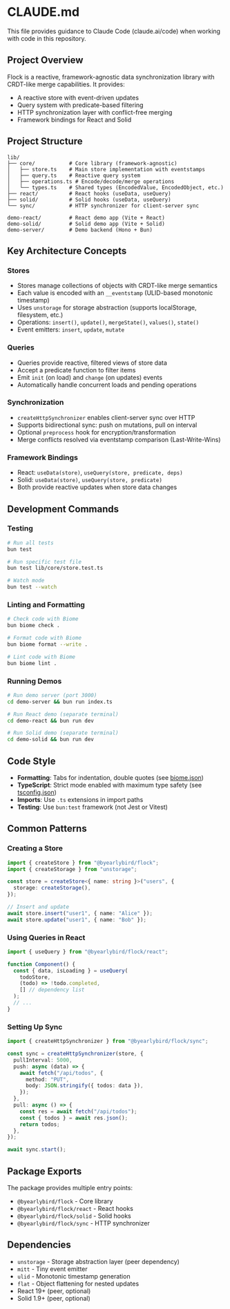 # CLAUDE.md

This file provides guidance to Claude Code (claude.ai/code) when working with code in this repository.

## Project Overview

Flock is a reactive, framework-agnostic data synchronization library with CRDT-like merge capabilities. It provides:
- A reactive store with event-driven updates
- Query system with predicate-based filtering
- HTTP synchronization layer with conflict-free merging
- Framework bindings for React and Solid

## Project Structure

```
lib/
├── core/           # Core library (framework-agnostic)
│   ├── store.ts    # Main store implementation with eventstamps
│   ├── query.ts    # Reactive query system
│   ├── operations.ts # Encode/decode/merge operations
│   └── types.ts    # Shared types (EncodedValue, EncodedObject, etc.)
├── react/          # React hooks (useData, useQuery)
├── solid/          # Solid hooks (useData, useQuery)
└── sync/           # HTTP synchronizer for client-server sync

demo-react/         # React demo app (Vite + React)
demo-solid/         # Solid demo app (Vite + Solid)
demo-server/        # Demo backend (Hono + Bun)
```

## Key Architecture Concepts

### Stores
- Stores manage collections of objects with CRDT-like merge semantics
- Each value is encoded with an `__eventstamp` (ULID-based monotonic timestamp)
- Uses `unstorage` for storage abstraction (supports localStorage, filesystem, etc.)
- Operations: `insert()`, `update()`, `mergeState()`, `values()`, `state()`
- Event emitters: `insert`, `update`, `mutate`

### Queries
- Queries provide reactive, filtered views of store data
- Accept a predicate function to filter items
- Emit `init` (on load) and `change` (on updates) events
- Automatically handle concurrent loads and pending operations

### Synchronization
- `createHttpSynchronizer` enables client-server sync over HTTP
- Supports bidirectional sync: push on mutations, pull on interval
- Optional `preprocess` hook for encryption/transformation
- Merge conflicts resolved via eventstamp comparison (Last-Write-Wins)

### Framework Bindings
- React: `useData(store)`, `useQuery(store, predicate, deps)`
- Solid: `useData(store)`, `useQuery(store, predicate)`
- Both provide reactive updates when store data changes

## Development Commands

### Testing
```bash
# Run all tests
bun test

# Run specific test file
bun test lib/core/store.test.ts

# Watch mode
bun test --watch
```

### Linting and Formatting
```bash
# Check code with Biome
bun biome check .

# Format code with Biome
bun biome format --write .

# Lint code with Biome
bun biome lint .
```

### Running Demos
```bash
# Run demo server (port 3000)
cd demo-server && bun run index.ts

# Run React demo (separate terminal)
cd demo-react && bun run dev

# Run Solid demo (separate terminal)
cd demo-solid && bun run dev
```

## Code Style

- **Formatting**: Tabs for indentation, double quotes (see [biome.json](biome.json))
- **TypeScript**: Strict mode enabled with maximum type safety (see [tsconfig.json](tsconfig.json))
- **Imports**: Use `.ts` extensions in import paths
- **Testing**: Use `bun:test` framework (not Jest or Vitest)

## Common Patterns

### Creating a Store
```typescript
import { createStore } from "@byearlybird/flock";
import { createStorage } from "unstorage";

const store = createStore<{ name: string }>("users", {
  storage: createStorage(),
});

// Insert and update
await store.insert("user1", { name: "Alice" });
await store.update("user1", { name: "Bob" });
```

### Using Queries in React
```typescript
import { useQuery } from "@byearlybird/flock/react";

function Component() {
  const { data, isLoading } = useQuery(
    todoStore,
    (todo) => !todo.completed,
    [] // dependency list
  );
  // ...
}
```

### Setting Up Sync
```typescript
import { createHttpSynchronizer } from "@byearlybird/flock/sync";

const sync = createHttpSynchronizer(store, {
  pullInterval: 5000,
  push: async (data) => {
    await fetch("/api/todos", {
      method: "PUT",
      body: JSON.stringify({ todos: data }),
    });
  },
  pull: async () => {
    const res = await fetch("/api/todos");
    const { todos } = await res.json();
    return todos;
  },
});

await sync.start();
```

## Package Exports

The package provides multiple entry points:
- `@byearlybird/flock` - Core library
- `@byearlybird/flock/react` - React hooks
- `@byearlybird/flock/solid` - Solid hooks
- `@byearlybird/flock/sync` - HTTP synchronizer

## Dependencies

- `unstorage` - Storage abstraction layer (peer dependency)
- `mitt` - Tiny event emitter
- `ulid` - Monotonic timestamp generation
- `flat` - Object flattening for nested updates
- React 19+ (peer, optional)
- Solid 1.9+ (peer, optional)
